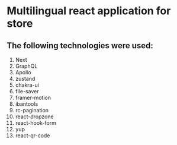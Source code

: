 # Multilingual react application for store

## The following technologies were used:
1. Next
2. GraphQL
3. Apollo
4. zustand
5. chakra-ui
6. file-saver
7. framer-motion
8. ibantools
9. rc-pagination
10. react-dropzone
11. react-hook-form
12. yup
13. react-qr-code